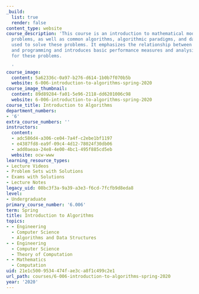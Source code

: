 ```yaml
---
_build:
  list: true
  render: false
content_type: website
course_description: 'This course is an introduction to mathematical modeling of computational
  problems, as well as common algorithms, algorithmic paradigms, and data structures
  used to solve these problems. It emphasizes the relationship between algorithms
  and programming and introduces basic performance measures and analysis techniques
  for these problems.

  '
course_image:
  content: 5a62336c-0a97-b276-d614-1b0b7f070b5b
  website: 6-006-introduction-to-algorithms-spring-2020
course_image_thumbnail:
  content: 89d89284-fa01-5e96-2118-dd6201006c98
  website: 6-006-introduction-to-algorithms-spring-2020
course_title: Introduction to Algorithms
department_numbers:
- '6'
extra_course_numbers: ''
instructors:
  content:
  - adc586d4-a306-ce04-7a4f-c2ebe1bf1197
  - e4387fd8-ea9f-09c4-4d12-78024f30db06
  - add0aeaa-24e8-4e00-4bc1-495f885cd5eb
  website: ocw-www
learning_resource_types:
- Lecture Videos
- Problem Sets with Solutions
- Exams with Solutions
- Lecture Notes
legacy_uid: 08bc3f3a-9a39-a3e3-f6cd-7fcfb9d8eda8
level:
- Undergraduate
primary_course_number: '6.006'
term: Spring
title: Introduction to Algorithms
topics:
- - Engineering
  - Computer Science
  - Algorithms and Data Structures
- - Engineering
  - Computer Science
  - Theory of Computation
- - Mathematics
  - Computation
uid: 21e1c500-9534-474f-ae3c-a8f1c499c2e1
url_path: courses/6-006-introduction-to-algorithms-spring-2020
year: '2020'
---
```

